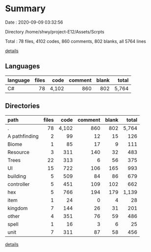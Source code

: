# Summary

Date : 2020-09-09 03:32:56

Directory /home/shwy/project-E12/Assets/Scrpts

Total : 78 files,  4102 codes, 860 comments, 802 blanks, all 5764 lines

[details](details.md)

## Languages
| language | files | code | comment | blank | total |
| :--- | ---: | ---: | ---: | ---: | ---: |
| C# | 78 | 4,102 | 860 | 802 | 5,764 |

## Directories
| path | files | code | comment | blank | total |
| :--- | ---: | ---: | ---: | ---: | ---: |
| . | 78 | 4,102 | 860 | 802 | 5,764 |
| A pathfinding | 2 | 99 | 12 | 15 | 126 |
| Biome | 1 | 85 | 17 | 9 | 111 |
| Resource | 3 | 311 | 140 | 32 | 483 |
| Trees | 22 | 313 | 6 | 56 | 375 |
| UI | 15 | 722 | 106 | 165 | 993 |
| building | 5 | 509 | 84 | 86 | 679 |
| controller | 5 | 451 | 109 | 102 | 662 |
| hex | 5 | 766 | 194 | 179 | 1,139 |
| item | 1 | 24 | 0 | 4 | 28 |
| kingdom | 7 | 144 | 26 | 31 | 201 |
| other | 4 | 351 | 76 | 59 | 486 |
| spell | 1 | 16 | 3 | 6 | 25 |
| unit | 7 | 311 | 87 | 58 | 456 |

[details](details.md)